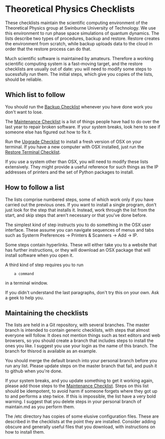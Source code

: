 Theoretical Physics Checklists
===

These checklists maintain the scientific computing environment of the Theoretical Physics group at Swinburne University of Technology.  We use this environment to run phase space simulations of quantum dynamics.  The lists describe two types of procedures, backup and restore.  Restore creates the environment from scratch, while backup uploads data to the cloud in order that the restore process can do that.

Much scientific software is maintained by amateurs.  Therefore a working scientific computing system is a fast-moving target, and the restore checklists are usually out of date: you will need to modify some steps to sucessfully run them.  The initial steps, which give you copies of the lists, should be reliable.


Which list to follow
---

You should run the [Backup Checklist](backup.md) whenever you have done work you don't want to lose.

The [Maintenance Checklist](maintain.md) is a list of things people have had to do over the last year to repair broken software.  If your system breaks, look here to see if someone else has figured out how to fix it.

Run the [Upgrade Checklist](upgrade.md) to install a fresh version of OSX on your terminal.  If you have a new computer with OSX installed, just run the [Restore Terminal Checklist](terminal.md).

If you use a system other than OSX, you will need to modify these lists extensively.  They might provide a useful reference for such things as the IP addresses of printers and the set of Python packages to install.


How to follow a list
---

The lists comprise numbered steps, some of which work only if you have carried out the previous ones.  If you want to install a single program, don't just look for the step that installs it.  Instead, work through the list from the start, and skip steps that aren't necessary or that you've done before.

The simplest kind of step instructs you to do something in the OSX user interface.  These assume you can navigate sequences of menus and tabs such as Systerm Preferences → Printers & Scanners → Add → IP.

Some steps contain hyperlinks.  These will either take you to a website that has further instructions, or they will download an OSX package that will install software when you open it.

A third kind of step requires you to run

        a command

in a terminal window.

If you didn't understand the last paragraphs, don't try this on your own.  Ask a geek to help you.


Maintaining the checklists
---

The lists are held in a Git repository, with several branches.  The master branch is intended to contain generic checklists, with steps that almost everyone will follow.  It does not mention things such as text editors and web browsers, so you should create a branch that includes steps to install the ones you like.  I suggest you use your login as the name of this branch.  The branch for thisrod is available as an example.

You should merge the default branch into your personal branch before you run any list.  Please update steps on the master branch that fail, and push it to github when you're done.

If your system breaks, and you update something to get it working again, please add those steps to the [Maintenance Checklist](maintain.md).  Steps on this list should be idempotent, to avoid harm if someone forgets where they got up to and performs a step twice.  If this is impossible, the list have a very bold warning.  I suggest that you delete steps in your personal branch of maintain.md as you perform them.

The /etc directory has copies of some elusive configuration files.  These are described in the checklists at the point they are installed.  Consider adding obscure and generally useful files that you download, with instructions on how to install them.
